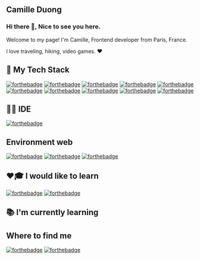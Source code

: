 ## Camille Duong

### Hi there 👋, Nice to see you here. 
Welcome to my page!
I'm Camille, Frontend developer from Paris, France.

I love traveling, hiking, video games. ❤️

## 🚀 My Tech Stack
[![forthebadge](https://img.shields.io/badge/React-20232A?style=for-the-badge&logo=react&logoColor=61DAFB)](https://forthebadge.com)
[![forthebadge](https://img.shields.io/badge/Redux-593D88?style=for-the-badge&logo=redux&logoColor=white)](https://forthebadge.com)
[![forthebadge](https://img.shields.io/badge/JavaScript-F7DF1E?style=for-the-badge&logo=javascript&logoColor=black)](https://forthebadge.com)
[![forthebadge](https://img.shields.io/badge/PHP-777BB4?style=for-the-badge&logo=php&logoColor=white)](https://forthebadge.com)
[![forthebadge](https://img.shields.io/badge/MySQL-00000F?style=for-the-badge&logo=mysql&logoColor=white)](https://forthebadge.com)
[![forthebadge](https://img.shields.io/badge/HTML5-E34F26?style=for-the-badge&logo=html5&logoColor=white)](https://forthebadge.com)
[![forthebadge](https://img.shields.io/badge/CSS3-1572B6?style=for-the-badge&logo=css3&logoColor=white)](https://forthebadge.com)
[![forthebadge](https://img.shields.io/badge/Sass-CC6699?style=for-the-badge&logo=sass&logoColor=white)](https://forthebadge.com)
[![forthebadge](https://img.shields.io/badge/Wordpress-21759B?style=for-the-badge&logo=wordpress&logoColor=white)](https://forthebadge.com)
[![forthebadge](https://img.shields.io/badge/Bootstrap-563D7C?style=for-the-badge&logo=bootstrap&logoColor=white)](https://forthebadge.com)

## 👩‍💻 IDE
[![forthebadge](https://img.shields.io/badge/Visual_Studio_Code-0078D4?style=for-the-badge&logo=visual%20studio%20code&logoColor=white)](https://forthebadge.com)

## Environment web
[![forthebadge](https://img.shields.io/badge/Ubuntu-E95420?style=for-the-badge&logo=ubuntu&logoColor=white)](https://forthebadge.com)
[![forthebadge](https://img.shields.io/badge/Windows-0078D6?style=for-the-badge&logo=windows&logoColor=white)](https://forthebadge.com)
[![forthebadge](https://img.shields.io/badge/mac%20os-000000?style=for-the-badge&logo=apple&logoColor=white)](https://forthebadge.com)

## ❤🎓 I would like to learn
[![forthebadge](https://img.shields.io/badge/Symfony-000000?style=for-the-badge&logo=Symfony&logoColor=white)](https://forthebadge.com)
[![forthebadge](https://img.shields.io/badge/Node.js-43853D?style=for-the-badge&logo=node.js&logoColor=white)](https://forthebadge.com)

## 📚 I'm currently learning

## Where to find me
[![forthebadge](https://img.shields.io/badge/GitHub-100000?style=for-the-badge&logo=github&logoColor=white)](https://forthebadge.com)
[![forthebadge](https://img.shields.io/badge/LinkedIn-0077B5?style=for-the-badge&logo=linkedin&logoColor=white)](https://forthebadge.com)
